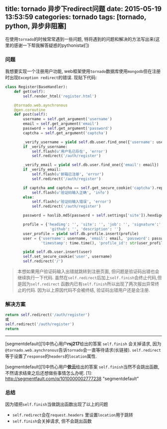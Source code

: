 title: tornado 异步下redirect问题
date: 2015-05-19 13:53:59
categories: tornado
tags: [tornado, python, 异步非阻塞]
---
在使用`tornado`的时候常常遇到一些问题, 特将遇到的问题和解决的方法写出来(这里的感谢一下帮我解答疑惑的pythonista们)

### 问题
我想要实现一个注册用户功能, web框架使用`tornado`数据库使用`mongodb`但在注册时出现`Exception redirect`的错误. 现贴下代码:
```python
class Register(BaseHandler):
    def get(self):
        self.render_html('register.html')

    @tornado.web.aynchronous
    @gen.coroutine
    def post(self):
        username = self.get_argument('username')
        email = self.get_argument('email')
        password = self.get_argument('password')
        captcha = self.get_argument('captcha')

        _verify_username = yield self.db.user.find_one({'username': username})
        if _verify_username:
            self.flash(u'用户名已存在', 'error')
            self.redirect('/auth/register')

        _verify_email = yield self.db.user.find_one({'email': email})
        if _verify_email:
            self.flash(u'邮箱已注册', 'error')
            self.redirect('/auth/register')

        if captcha and captcha == self.get_secure_cookie('captcha').replace(' ',''):
            self.flash(u'验证码输入正确', 'info')
        else:
            self.flash(u'验证码输入错误', 'error')
            self.redirect('/auth/register')

        password = haslib.md5(password + self.settings['site']).hexdigest()

        profile = {'headimg': '', 'site': '', 'job': '', 'signature':'',
                    'github': '', 'description': ''}
        user_profile = yield self.db.profile.insert(profile)
        user = {'username': username, 'email': email, 'password': password,
                'timestamp': time.time(), 'profile_id': str(user_profile)}

        yield self.db.user.insert(user)
        self.set_secure_cookie('user', username)
        self.redirect('/')
```

<!--more-->
>本想如果用户验证码输入出错就跳转到注册页面, 但问题是验证码出错也会继续执行一下代码. 虽然在`self.redirect`后加上`self.finish`会终止代码,但是因为`self.redirect` 函数内已有`self.finish`所以出现了两次报出异常终止的代码.
因为以上原因代码不会被终结, 验证码出错用户还是会注册.

### 解决方案
```python    
return self.redirect('/auth/register')
或
self.redirect('/auth/register')
return
```
----------
[segmentdefault][1]中热心用户**rsj217**给出的答案
`self.finish` 会关掉请求, 因为`@tornado.web.aynchronous`告诉`tornado`会一直等待请求(长链接). `self.redirect`等于设置了`response`的`headers`的`location`属性. 
    
[segmentdefault][1]中热心用户**依云**给出的答案
`self.finish`当然不会跳出函数, 不然请求结束之后还想做些事情怎么办呢.
[1]: http://segmentfault.com/q/1010000002777238 "segmentdefault"

### 总结
因为错把`self.finish`当做跳出函数出现了以上的问题

* `self.redirect`会在`request.headers` 里设置`location`用于跳转
* `self.finish`会关掉请求, 但不会跳出函数
